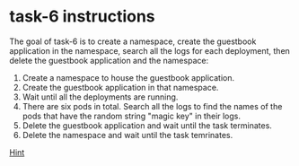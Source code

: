 # task-6 instructions

The goal of task-6 is to create a namespace, create the guestbook application in the namespace, search all the logs for each deployment, then delete the guestbook application and the namespace:

1. Create a namespace to house the guestbook application.
2. Create the guestbook application in that namespace.
3. Wait until all the deployments are running.
4. There are six pods in total. Search all the logs to find the names of the pods that have the random string "magic key" in their logs. 
5. Delete the guestbook application and wait until the task terminates.
6. Delete the namespace and wait until the task temrinates.

[Hint](https://github.com/ux-studies/summer-2021/blob/main/studies/study-0/tasks/hints/task-6-hint.md)
